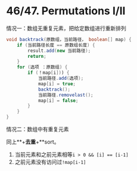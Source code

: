# 46/47. Permutations I/II

情况一：数组无重复元素，把给定数组进行重新排列

```java
void backtrack(原数组，当前路径， boolean[] map) {
	if (当前路径长度 == 原数组长度) {
		result.add(new 当前路径);
		return;
	}
	for (选项 ：原数组) {
		if (！map[i])) {
            当前路径.add(选项);
            map[i] = true;
            backtrack();
            当前路径.removelast();
            map[i] = false;
		}
	}
}
```



情况二：数组中有重复元素

同上**+**去重**+**sort。

1. 当前元素和之前元素相等`i > 0 && [i] == [i-1]`
2. 之前元素没有访问过`!map[i-1]`